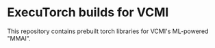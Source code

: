 # ExecuTorch builds for VCMI

This repository contains prebuilt torch libraries for VCMI's ML-powered "MMAI".

